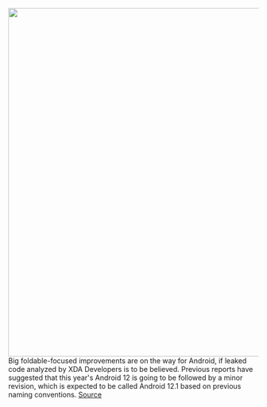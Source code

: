 <img src='https://cdn.vox-cdn.com/thumbor/HW8Ku_Tzvt6L9fH0-_ffEI60Orc=/0x0:1024x682/1200x800/filters:focal(431x260:593x422)/cdn.vox-cdn.com/uploads/chorus_image/image/69919030/ezgif.com_gif_maker__1_.0.jpg' width='700px' /><br/>
Big foldable-focused improvements are on the way for Android, if leaked code analyzed by XDA Developers is to be believed. Previous reports have suggested that this year's Android 12 is going to be followed by a minor revision, which is expected to be called Android 12.1 based on previous naming conventions.
<a href='https://www.theverge.com/2021/9/28/22697950/android-12-1-foldable-features-report-split-screen-multi-tasking-taskbar'> Source <a/>